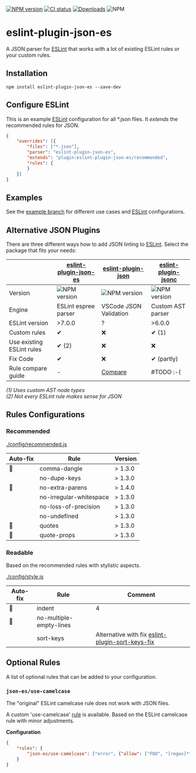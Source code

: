 [![NPM version](https://img.shields.io/npm/v/eslint-plugin-json-es.svg)](https://www.npmjs.com/package/eslint-plugin-json-es)
[![CI status](https://github.com/zeitport/eslint-plugin-json/workflows/ci.yml/badge.svg)](https://github.com/zeitport/eslint-plugin-json-es/actions?query=workflow%3ACI)
[![Downloads](https://img.shields.io/npm/dm/eslint-plugin-json-es.svg)](https://www.npmjs.com/package/eslint-plugin-json-es)
![NPM](https://img.shields.io/npm/l/eslint-plugin-json-es)

# eslint-plugin-json-es

A JSON parser for [ESLint] that works with a lot of existing ESLint rules or your custom rules.

## Installation

```
npm install eslint-plugin-json-es --save-dev
```

## Configure ESLint

This is an example [ESLint] configuration for all *.json files.
It _extends_ the recommended rules for JSON.

```json
{
    "overrides": [{
        "files": ["*.json"],
        "parser": "eslint-plugin-json-es",
        "extends": "plugin:eslint-plugin-json-es/recommended",
        "rules": {
        }
    }]
}
```

## Examples
See the [example branch] for different use cases and [ESLint] configurations.

## Alternative JSON Plugins

There are three different ways how to add JSON linting to [ESLint].
Select the package that fits your needs:

|                           | [eslint-plugin-json-es](https://www.npmjs.com/package/eslint-plugin-json-es) | [eslint-plugin-json](https://www.npmjs.com/package/eslint-plugin-json) | [eslint-plugin-jsonc](https://www.npmjs.com/package/eslint-plugin-jsonc)       |
| ---                       | ----------------------------- | ------------------------- | ------------------------- |
| Version                   | ![NPM version](https://img.shields.io/npm/v/eslint-plugin-json-es.svg) | ![NPM version](https://img.shields.io/npm/v/eslint-plugin-json.svg) | ![NPM version](https://img.shields.io/npm/v/eslint-plugin-jsonc.svg)         |
| Engine                    | ESLint espree parser          | VSCode JSON Validation    | Custom AST parser         |
| ESLint version            | >7.0.0                        | ?                         | >6.0.0                    |
| Custom rules              | ✔                             | ❌                        | ✔ (1)                     |
| Use existing ESLint rules | ✔ (2)                         | ❌                        | ❌                         |
| Fix Code                  | ✔                             | ❌                        | ✔ (partly)                |
| Rule compare guide        | -                             | [Compare](docs/compare-eslint-plugin-json.md) | #TODO :-(    |

_(1) Uses custom AST node types_<br>
_(2) Not every ESLint rule makes sense for JSON_<br>

## Rules Configurations

### Recommended
[./config/recommended.js](./config/recommended.js)

| Auto-fix | Rule                   | Version       |
|----------|----------------------------| ----------|
|🔧| comma-dangle                        | > 1.3.0   |
| | no-dupe-keys                        | > 1.3.0   |
|🔧| no-extra-parens                     | > 1.4.0  |
| | no-irregular-whitespace             | > 1.3.0   |
| | no-loss-of-precision                | > 1.3.0   |
| | no-undefined                        | > 1.3.0   |
|🔧| quotes                              | > 1.3.0   |
|🔧| quote-props                         | > 1.3.0   |

### Readable
Based on the recommended rules with stylistic aspects.

[./config/style.js](./config/style.js)

| Auto-fix | Rule                   | Comment |
|----------|------------------------|---------------------|
|🔧| indent | 4 |
|🔧| no-multiple-empty-lines | |
| | sort-keys |Alternative with fix [eslint-plugin-sort-keys-fix] |

## Optional Rules
A list of optional rules that can be added to your configuration.

### `json-es/use-camelcase`
The "original" ESLint camelcase rule does not work with JSON files.

A custom 'use-camelcase' [rule](./rules/use-camelcase.js) is available.
Based on the ESLint camelcase rule with minor adjustments.

__Configuration__
```json
{
    "rules": {
        "json-es/use-camelcase": ["error", {"allow": ["FOO", "[regex]*"]}]
    }
}
```

[ESLint]: https://eslint.org/
[custom parser]: https://eslint.org/docs/developer-guide/working-with-custom-parsers
[eslint-plugin-json]: https://github.com/azeemba/eslint-plugin-json
[eslint-plugin-jsonc]: https://github.com/ota-meshi/eslint-plugin-jsonc
[eslint-plugin-sort-keys-fix]: https://github.com/leo-buneev/eslint-plugin-sort-keys-fix
[example branch]: https://github.com/zeitport/eslint-plugin-json/tree/example
